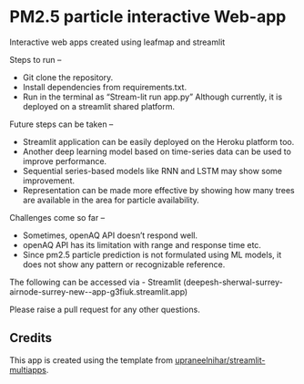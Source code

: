# PM2.5 particle interactive Web-app
Interactive web apps created using leafmap and streamlit

Steps to run – 
-	Git clone the repository.
-	Install dependencies from requirements.txt.
-	Run in the terminal as “Stream-lit run app.py”
Although currently, it is deployed on a streamlit shared platform.

Future steps can be taken – 
-	Streamlit application can be easily deployed on the Heroku platform too.
-	Another deep learning model based on time-series data can be used to improve performance.
-	Sequential series-based models like RNN and LSTM may show some improvement.
-	Representation can be made more effective by showing how many trees are available in the area for particle availability.

Challenges come so far – 
-	Sometimes, openAQ API doesn’t respond well.
-	openAQ API has its limitation with range and response time etc.
-	Since pm2.5 particle prediction is not formulated using ML models, it does not show any pattern or recognizable reference.

The following can be accessed via - 
Streamlit (deepesh-sherwal-surrey-airnode-surrey-new--app-g3fiuk.streamlit.app)

Please raise a pull request for any other questions.


## Credits
This app is created using the template from [upraneelnihar/streamlit-multiapps](https://github.com/upraneelnihar/streamlit-multiapps).
